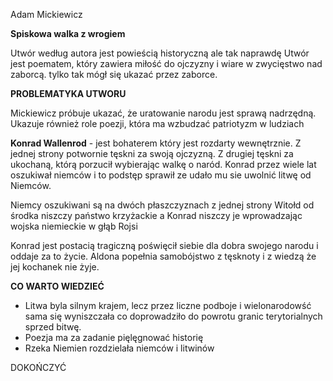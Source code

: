 Adam Mickiewicz

**Spiskowa walka z wrogiem**

Utwór według autora jest powieścią historyczną ale tak naprawdę Utwór jest poematem,  który zawiera miłość do ojczyzny i wiare w zwycięstwo nad zaborcą. tylko tak mógł się ukazać przez zaborce.

**PROBLEMATYKA UTWORU**

Mickiewicz próbuje ukazać, że uratowanie narodu jest sprawą nadrzędną. Ukazuje również role poezji, która ma wzbudzać patriotyzm w ludziach

**Konrad Wallenrod** - jest bohaterem który jest rozdarty wewnętrznie. Z jednej strony potwornie tęskni za swoją ojczyzną.  Z drugiej tęskni za ukochaną, którą porzucił wybierając walkę o naród. Konrad przez wiele lat oszukiwał niemców i to podstęp sprawił ze udało mu sie uwolnić litwę od Niemców.

Niemcy oszukiwani są na dwóch płaszczyznach z jednej strony Witołd od środka niszczy państwo krzyżackie  a Konrad niszczy je wprowadzając wojska niemieckie w głąb Rojsi

Konrad jest postacią tragiczną poświęcił siebie dla dobra swojego narodu i oddaje za to życie. Aldona popełnia samobójstwo z tęsknoty i z wiedzą że jej kochanek nie żyje.

**CO WARTO WIEDZIEĆ**
- Litwa byla silnym krajem, lecz przez liczne podboje i wielonarodowść sama się wyniszczała co doprowadziło do powrotu granic terytorialnych sprzed bitwę. 
- Poezja ma za zadanie pięlęgnować historię
- Rzeka Niemien rozdzielała niemców i litwinów

DOKOŃCZYĆ 